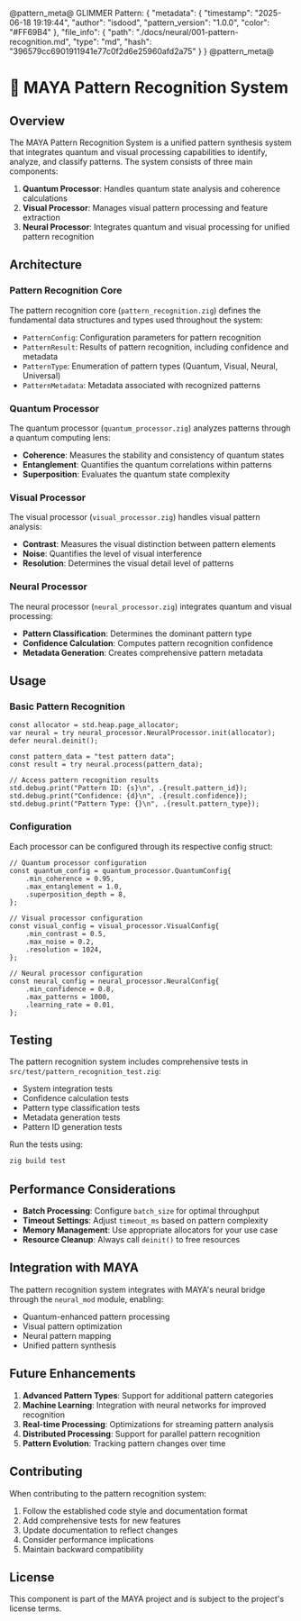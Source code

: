 @pattern_meta@
GLIMMER Pattern:
{
  "metadata": {
    "timestamp": "2025-06-18 19:19:44",
    "author": "isdood",
    "pattern_version": "1.0.0",
    "color": "#FF69B4"
  },
  "file_info": {
    "path": "./docs/neural/001-pattern-recognition.md",
    "type": "md",
    "hash": "396579cc6901911941e77c0f2d6e25960afd2a75"
  }
}
@pattern_meta@

# 🧠 MAYA Pattern Recognition System

## Overview

The MAYA Pattern Recognition System is a unified pattern synthesis system that integrates quantum and visual processing capabilities to identify, analyze, and classify patterns. The system consists of three main components:

1. **Quantum Processor**: Handles quantum state analysis and coherence calculations
2. **Visual Processor**: Manages visual pattern processing and feature extraction
3. **Neural Processor**: Integrates quantum and visual processing for unified pattern recognition

## Architecture

### Pattern Recognition Core

The pattern recognition core (`pattern_recognition.zig`) defines the fundamental data structures and types used throughout the system:

- `PatternConfig`: Configuration parameters for pattern recognition
- `PatternResult`: Results of pattern recognition, including confidence and metadata
- `PatternType`: Enumeration of pattern types (Quantum, Visual, Neural, Universal)
- `PatternMetadata`: Metadata associated with recognized patterns

### Quantum Processor

The quantum processor (`quantum_processor.zig`) analyzes patterns through a quantum computing lens:

- **Coherence**: Measures the stability and consistency of quantum states
- **Entanglement**: Quantifies the quantum correlations within patterns
- **Superposition**: Evaluates the quantum state complexity

### Visual Processor

The visual processor (`visual_processor.zig`) handles visual pattern analysis:

- **Contrast**: Measures the visual distinction between pattern elements
- **Noise**: Quantifies the level of visual interference
- **Resolution**: Determines the visual detail level of patterns

### Neural Processor

The neural processor (`neural_processor.zig`) integrates quantum and visual processing:

- **Pattern Classification**: Determines the dominant pattern type
- **Confidence Calculation**: Computes pattern recognition confidence
- **Metadata Generation**: Creates comprehensive pattern metadata

## Usage

### Basic Pattern Recognition

```zig
const allocator = std.heap.page_allocator;
var neural = try neural_processor.NeuralProcessor.init(allocator);
defer neural.deinit();

const pattern_data = "test pattern data";
const result = try neural.process(pattern_data);

// Access pattern recognition results
std.debug.print("Pattern ID: {s}\n", .{result.pattern_id});
std.debug.print("Confidence: {d}\n", .{result.confidence});
std.debug.print("Pattern Type: {}\n", .{result.pattern_type});
```

### Configuration

Each processor can be configured through its respective config struct:

```zig
// Quantum processor configuration
const quantum_config = quantum_processor.QuantumConfig{
    .min_coherence = 0.95,
    .max_entanglement = 1.0,
    .superposition_depth = 8,
};

// Visual processor configuration
const visual_config = visual_processor.VisualConfig{
    .min_contrast = 0.5,
    .max_noise = 0.2,
    .resolution = 1024,
};

// Neural processor configuration
const neural_config = neural_processor.NeuralConfig{
    .min_confidence = 0.8,
    .max_patterns = 1000,
    .learning_rate = 0.01,
};
```

## Testing

The pattern recognition system includes comprehensive tests in `src/test/pattern_recognition_test.zig`:

- System integration tests
- Confidence calculation tests
- Pattern type classification tests
- Metadata generation tests
- Pattern ID generation tests

Run the tests using:

```bash
zig build test
```

## Performance Considerations

- **Batch Processing**: Configure `batch_size` for optimal throughput
- **Timeout Settings**: Adjust `timeout_ms` based on pattern complexity
- **Memory Management**: Use appropriate allocators for your use case
- **Resource Cleanup**: Always call `deinit()` to free resources

## Integration with MAYA

The pattern recognition system integrates with MAYA's neural bridge through the `neural_mod` module, enabling:

- Quantum-enhanced pattern processing
- Visual pattern optimization
- Neural pattern mapping
- Unified pattern synthesis

## Future Enhancements

1. **Advanced Pattern Types**: Support for additional pattern categories
2. **Machine Learning**: Integration with neural networks for improved recognition
3. **Real-time Processing**: Optimizations for streaming pattern analysis
4. **Distributed Processing**: Support for parallel pattern recognition
5. **Pattern Evolution**: Tracking pattern changes over time

## Contributing

When contributing to the pattern recognition system:

1. Follow the established code style and documentation format
2. Add comprehensive tests for new features
3. Update documentation to reflect changes
4. Consider performance implications
5. Maintain backward compatibility

## License

This component is part of the MAYA project and is subject to the project's license terms. 